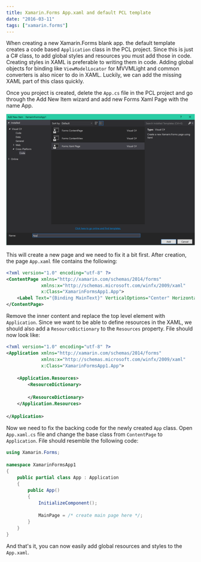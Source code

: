 ```yaml
---
title: Xamarin.Forms App.xaml and default PCL template
date: "2016-03-11"
tags: ["xamarin.forms"]
---
```


When creating a new Xamarin.Forms blank app. the default template creates a code based `Application` class in the PCL project. Since this is just a C# class, to add global styles and resources you must add those in code. Creating styles in XAML is preferable to writing them in code. Adding global objects for binding like `ViewModelLocator` for MVVMLight and common converters is also nicer to do in XAML. Luckily, we can add the missing XAML part of this class quickly.

Once you project is created, delete the `App.cs` file in the PCL project and go through the Add New Item wizard and add new Forms Xaml Page with the name App.

![Adding new item](./20160311_AddNewItem.png)

This will create a new page and we need to fix it a bit first. After creation, the page `App.xaml` file contains the following:

```xml
<?xml version="1.0" encoding="utf-8" ?>
<ContentPage xmlns="http://xamarin.com/schemas/2014/forms"
             xmlns:x="http://schemas.microsoft.com/winfx/2009/xaml"
             x:Class="XamarinFormsApp1.App">
    <Label Text="{Binding MainText}" VerticalOptions="Center" HorizontalOptions="Center" />
</ContentPage>
```

Remove the inner content and replace the top level element with `Application`. Since we want to be able to define resources in the XAML, we should also add a `ResourceDictionary` to the `Resources` property. File should now look like:

```xml
<?xml version="1.0" encoding="utf-8" ?>
<Application xmlns="http://xamarin.com/schemas/2014/forms"
             xmlns:x="http://schemas.microsoft.com/winfx/2009/xaml"
             x:Class="XamarinFormsApp1.App">

    <Application.Resources>
        <ResourceDictionary>

        </ResourceDictionary>
    </Application.Resources>

</Application>
```

Now we need to fix the backing code for the newly created `App` class. Open `App.xaml.cs` file and change the base class from `ContentPage` to `Application`. File should resemble the following code:

```csharp
using Xamarin.Forms;

namespace XamarinFormsApp1
{
    public partial class App : Application
    {
        public App()
        {
            InitializeComponent();

            MainPage = /* create main page here */;
        }
    }
}
```

And that's it, you can now easily add global resources and styles to the `App.xaml`.
